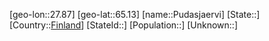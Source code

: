 ﻿---
location: [65.13,27.87]
type: City
tags:
- geo/City


SpocWebEntityId: 33544
isDeleted: false
confidential: public

---
[geo-lon::27.87]
[geo-lat::65.13]
[name::Pudasjaervi]
[State::]
[Country::[Finland](geo/Continent/Europe/Finland.md)]
[StateId::]
[Population::]
[Unknown::]

